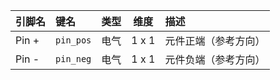 <!--
DO NOT EDIT THIS FILE DIRECTLY.
This file is generated by tools/comp-docs.js.
All changes will be overwritten by regeneration.
-->

<slot class="model-pins">

| 引脚名 | 键名 | 类型 | 维度 | 描述 |
|:------ |:---- |:----:|:----:|:---- |
| Pin \+ | `pin_pos` | 电气 | 1 x 1 | 元件正端（参考方向） |
| Pin \- | `pin_neg` | 电气 | 1 x 1 | 元件负端（参考方向） |

</slot>
